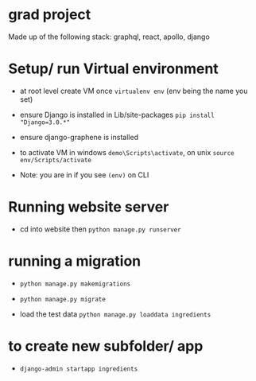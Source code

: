 # grad project
Made up of the following stack: graphql, react, apollo, django

# Setup/ run Virtual environment

- at root level create VM once `virtualenv env` (env being the name you set)
- ensure Django is installed in Lib/site-packages `pip install "Django=3.0.*"`
- ensure django-graphene is installed 

- to activate VM in windows `demo\Scripts\activate`, on unix `source env/Scripts/activate`
- Note: you are in if you see `(env)` on CLI
# Running website server

- cd into website then `python manage.py runserver`

# running a migration
- `python manage.py makemigrations`
- `python manage.py migrate`

- load the test data `python manage.py loaddata ingredients`

# to create new subfolder/ app
- `django-admin startapp ingredients`